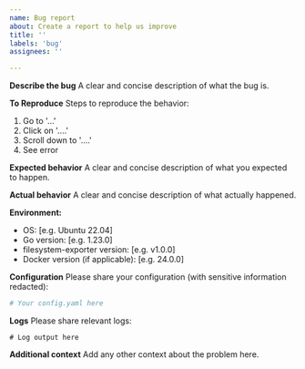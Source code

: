 ```yaml
---
name: Bug report
about: Create a report to help us improve
title: ''
labels: 'bug'
assignees: ''

---
```


**Describe the bug**
A clear and concise description of what the bug is.

**To Reproduce**
Steps to reproduce the behavior:
1. Go to '...'
2. Click on '....'
3. Scroll down to '....'
4. See error

**Expected behavior**
A clear and concise description of what you expected to happen.

**Actual behavior**
A clear and concise description of what actually happened.

**Environment:**
 - OS: [e.g. Ubuntu 22.04]
 - Go version: [e.g. 1.23.0]
 - filesystem-exporter version: [e.g. v1.0.0]
 - Docker version (if applicable): [e.g. 24.0.0]

**Configuration**
Please share your configuration (with sensitive information redacted):
```yaml
# Your config.yaml here
```

**Logs**
Please share relevant logs:
```
# Log output here
```

**Additional context**
Add any other context about the problem here.

